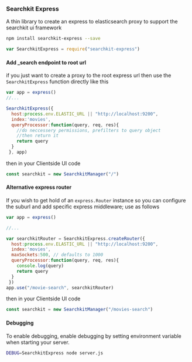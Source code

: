 ### Searchkit Express
A thin library to create an express to elasticsearch proxy to support the searchkit ui framework

```sh
npm install searchkit-express --save
```

```js
var SearchkitExpress = require("searchkit-express")
```

#### Add _search endpoint to root url
if you just want to create a proxy to the root express url then use the `SearchkitExpress` function directly like this
```js
var app = express()
//...

SearchkitExpress({
  host:process.env.ELASTIC_URL || "http://localhost:9200",  
  index:'movies',
  queryProcessor:function(query, req, res){
    //do neccessery permissions, prefilters to query object
    //then return it
    return query
  }
 }, app)

```
then in your Clientside UI code
```js
const searchkit = new SearchkitManager("/")
```


#### Alternative express router
If you wish to get hold of an `express.Router` instance so you can configure the suburl and add specific express middleware; use as follows

```js
var app = express()

//...

var searchkitRouter = SearchkitExpress.createRouter({
  host:process.env.ELASTIC_URL || "http://localhost:9200",  
  index:'movies',
  maxSockets:500, // defaults to 1000
  queryProcessor:function(query, req, res){
    console.log(query)    
    return query
  }
 })
app.use("/movie-search", searchkitRouter)
```
then in your Clientside UI code
```js
const searchkit = new SearchkitManager("/movies-search")
```

#### Debugging
To enable debugging, enable debugging by setting environment variable when starting your server.
```sh
DEBUG=SearchkitExpress node server.js
```

